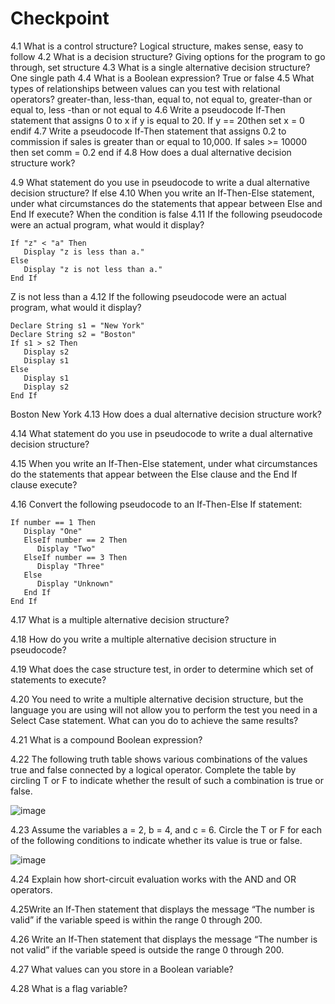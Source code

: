 # Checkpoint
4.1 What is a control structure?
Logical structure, makes sense,  easy to follow
4.2 What is a decision structure?
Giving options for the program to go through, set structure
4.3 What is a single alternative decision structure?
One single path
4.4 What is a Boolean expression?
True or false
4.5 What types of relationships between values can you test with relational operators?
greater-than, less-than, equal to, not equal to, greater-than or equal to, less -than or not equal to
4.6 Write a pseudocode If-Then statement that assigns 0 to x if y is equal to 20.
If y == 20then
  set x = 0
endif
4.7 Write a pseudocode If-Then statement that assigns 0.2 to commission if sales is greater than or equal to 10,000.
If sales >= 10000 then
   set comm = 0.2
end if
4.8 How does a dual alternative decision structure work?

4.9 What statement do you use in pseudocode to write a dual alternative decision structure?
If else
4.10 When you write an If-Then-Else statement, under what circumstances do the statements that appear between Else and End If execute?
When the condition is false
4.11 If the following pseudocode were an actual program, what would it display?
```
If "z" < "a" Then
   Display "z is less than a."
Else
   Display "z is not less than a."
End If
```
Z is not less than a 
4.12 If the following pseudocode were an actual program, what would it display?
```
Declare String s1 = "New York"
Declare String s2 = "Boston"
If s1 > s2 Then
   Display s2
   Display s1
Else
   Display s1
   Display s2
End If
```
Boston New York
4.13 How does a dual alternative decision structure work?

4.14 What statement do you use in pseudocode to write a dual alternative decision structure?

4.15 When you write an If-Then-Else statement, under what circumstances do the statements that appear between the Else clause and the End If clause execute?

4.16 Convert the following pseudocode to an If-Then-Else If statement:
```
If number == 1 Then
   Display "One"
   ElseIf number == 2 Then
      Display "Two"
   ElseIf number == 3 Then
      Display "Three"
   Else
      Display "Unknown"
   End If
End If
```

4.17 What is a multiple alternative decision structure?

4.18 How do you write a multiple alternative decision structure in pseudocode?

4.19 What does the case structure test, in order to determine which set of statements to execute?

4.20 You need to write a multiple alternative decision structure, but the language you are using will not allow you to perform the test you need in a Select Case statement. What can you do to achieve the same results?

4.21 What is a compound Boolean expression?

4.22 The following truth table shows various combinations of the values true and false connected by a logical operator. Complete the table by circling T or F to indicate whether the result of such a combination is true or false.

![image](https://user-images.githubusercontent.com/47218880/67030627-697cd600-f0d5-11e9-8d5c-1f6f5ac73583.png)



4.23 Assume the variables a = 2, b = 4, and c = 6. Circle the T or F for each of the following conditions to indicate whether its value is true or false.

![image](https://user-images.githubusercontent.com/47218880/67030655-78638880-f0d5-11e9-8e87-3f2d8c245570.png)

4.24 Explain how short-circuit evaluation works with the AND and OR operators.

4.25Write an If-Then statement that displays the message “The number is valid” if the variable speed is within the range 0 through 200.

4.26 Write an If-Then statement that displays the message “The number is not valid” if the variable speed is outside the range 0 through 200.

4.27 What values can you store in a Boolean variable?

4.28 What is a flag variable?


